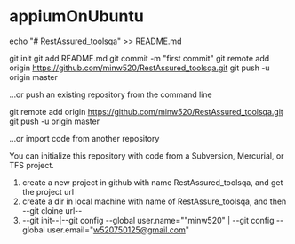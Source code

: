 # appiumOnUbuntu
echo "# RestAssured_toolsqa" >> README.md

git init
git add README.md
git commit -m "first commit"
git remote add origin https://github.com/minw520/RestAssured_toolsqa.git
git push -u origin master

…or push an existing repository from the command line

git remote add origin https://github.com/minw520/RestAssured_toolsqa.git
git push -u origin master

…or import code from another repository

You can initialize this repository with code from a Subversion, Mercurial, or TFS project.
1) create a new project in github with name RestAssured_toolsqa, and get the project url
2) create a dir in local machine with name of RestAssure_toolsqa, and then --git cloine url--
3) --git init--|--git config --global user.name=""minw520" | --git config --global user.email="w520750125@gmail.com"

